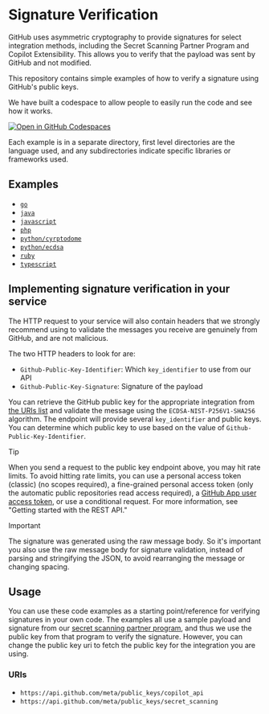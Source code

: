 # Signature Verification

GitHub uses asymmetric cryptography to provide signatures for select integration methods, including the Secret Scanning Partner Program and Copilot Extensibility. This allows you to verify that the payload was sent by GitHub and not modified.

This repository contains simple examples of how to verify a signature using GitHub's public keys.

We have built a codespace to allow people to easily run the code and see how it works.

[![Open in GitHub Codespaces](https://github.com/codespaces/badge.svg)](https://codespaces.new/github-technology-partners/signature-verification/)

Each example is in a separate directory, first level directories are the language used, and any subdirectories indicate specific libraries or frameworks used.

## Examples
- [`go`](go/)
- [`java`](java/)
- [`javascript`](javascript/)
- [`php`](php/)
- [`python/cyrptodome`](python/cryptodome/)
- [`python/ecdsa`](python/ecdsa)
- [`ruby`](ruby/)
- [`typescript`](typescript/)

## Implementing signature verification in your service

The HTTP request to your service will also contain headers that we strongly recommend using to validate the messages you receive are genuinely from GitHub, and are not malicious.

The two HTTP headers to look for are:

- `Github-Public-Key-Identifier`: Which `key_identifier` to use from our API
- `Github-Public-Key-Signature`: Signature of the payload

You can retrieve the GitHub public key for the appropriate integration from [the URIs list](#URIs) and validate the message using the `ECDSA-NIST-P256V1-SHA256` algorithm. The endpoint will provide several `key_identifier` and public keys. You can determine which public key to use based on the value of `Github-Public-Key-Identifier`.

> [!TIP]
> When you send a request to the public key endpoint above, you may hit rate limits. To avoid hitting rate limits, you can use a personal access token (classic) (no scopes required), a fine-grained personal access token (only the automatic public repositories read access required), a [GitHub App user access token](https://docs.github.com/en/apps/creating-github-apps/authenticating-with-a-github-app/generating-a-user-access-token-for-a-github-app), or use a conditional request. For more information, see "Getting started with the REST API."

> [!IMPORTANT]
> The signature was generated using the raw message body. So it's important you also use the raw message body for signature validation, instead of parsing and stringifying the JSON, to avoid rearranging the message or changing spacing.

## Usage

You can use these code examples as a starting point/reference for verifying signatures in your own code. The examples all use a sample payload and signature from our [secret scanning partner program](https://docs.github.com/en/code-security/secret-scanning/secret-scanning-partner-program#create-a-secret-alert-service), and thus we use the public key from that program to verify the signature. However, you can change the public key uri to fetch the public key for the integration you are using.

### URIs
- `https://api.github.com/meta/public_keys/copilot_api`
- `https://api.github.com/meta/public_keys/secret_scanning`
